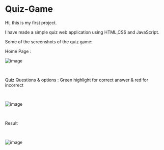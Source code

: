 # Quiz-Game

Hi, this is my first project.

I have made a simple quiz web application using HTML,CSS and JavaScript.

Some of the screenshots of the quiz game:

Home Page :
<br>

![image](https://github.com/Tarun21p/Quiz-Game/assets/127124654/4986b5d2-1b67-47dd-8db3-f7f2205c4aa7)

<br>

Quiz Questions & options : Green highlight for correct answer & red for incorrect

<br>

![image](https://github.com/Tarun21p/quiz/assets/127124654/0a91d693-b04b-4894-a494-662c66ad3e54)

<br>

Result

<br>

![image](https://github.com/Tarun21p/Quiz-Game/assets/127124654/c3ccf22e-f243-4766-a999-4bfad944fdb4)


